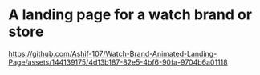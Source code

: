 <h1>A landing page for a watch brand or store</h1>



https://github.com/Ashif-107/Watch-Brand-Animated-Landing-Page/assets/144139175/4d13b187-82e5-4bf6-90fa-9704b6a01118

